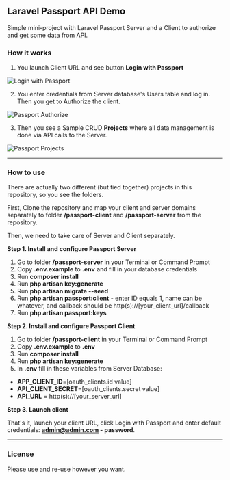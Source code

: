 ## Laravel Passport API Demo

Simple mini-project with Laravel Passport Server and a Client to authorize and get some data from API.

### How it works

1. You launch Client URL and see button **Login with Passport**

![Login with Passport](http://webcoderpro.com/passport-client1.png)

2. You enter credentials from Server database's Users table and log in. Then you get to Authorize the client.

![Passport Authorize](http://webcoderpro.com/passport-client2.png)

3. Then you see a Sample CRUD **Projects** where all data management is done via API calls to the Server.

![Passport Projects](http://webcoderpro.com/passport-client3.png)

---

### How to use

There are actually two different (but tied together) projects in this repository, so you see the folders.

First, Clone the repository and map your client and server domains separately to folder **/passport-client** and **/passport-server** from the repository.

Then, we need to take care of Server and Client separately.

**Step 1. Install and configure Passport Server**

1. Go to folder **/passport-server** in your Terminal or Command Prompt
2. Copy **.env.example** to **.env** and fill in your database credentials
3. Run **composer install**
4. Run **php artisan key:generate**
5. Run **php artisan migrate --seed**
6. Run **php artisan passport:client** - enter ID equals 1, name can be whatever, and callback should be http(s)://[your_client_url]/callback
7. Run **php artisan passport:keys**

**Step 2. Install and configure Passport Client**

1. Go to folder **/passport-client** in your Terminal or Command Prompt
2. Copy **.env.example** to **.env**
3. Run **composer install**
4. Run **php artisan key:generate**
5. In **.env** fill in these variables from Server Database: 
* **APP_CLIENT_ID**=[oauth_clients.id value]
* **API_CLIENT_SECRET**=[oauth_clients.secret value]
* **API_URL** = http(s)://[your_server_url]

**Step 3. Launch client**

That's it, launch your client URL, click Login with Passport and enter default credentials: **admin@admin.com - password**.

---

### License

Please use and re-use however you want.